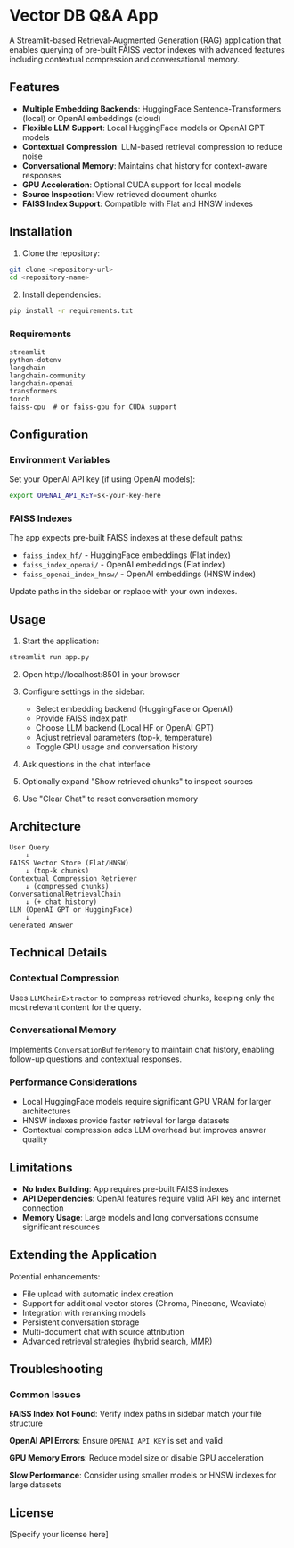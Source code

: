 # Vector DB Q&A App

A Streamlit-based Retrieval-Augmented Generation (RAG) application that enables querying of pre-built FAISS vector indexes with advanced features including contextual compression and conversational memory.

## Features

- **Multiple Embedding Backends**: HuggingFace Sentence-Transformers (local) or OpenAI embeddings (cloud)
- **Flexible LLM Support**: Local HuggingFace models or OpenAI GPT models
- **Contextual Compression**: LLM-based retrieval compression to reduce noise
- **Conversational Memory**: Maintains chat history for context-aware responses
- **GPU Acceleration**: Optional CUDA support for local models
- **Source Inspection**: View retrieved document chunks
- **FAISS Index Support**: Compatible with Flat and HNSW indexes

## Installation

1. Clone the repository:
```bash
git clone <repository-url>
cd <repository-name>
```

2. Install dependencies:
```bash
pip install -r requirements.txt
```

### Requirements

```
streamlit
python-dotenv
langchain
langchain-community
langchain-openai
transformers
torch
faiss-cpu  # or faiss-gpu for CUDA support
```

## Configuration

### Environment Variables

Set your OpenAI API key (if using OpenAI models):
```bash
export OPENAI_API_KEY=sk-your-key-here
```

### FAISS Indexes

The app expects pre-built FAISS indexes at these default paths:
- `faiss_index_hf/` - HuggingFace embeddings (Flat index)
- `faiss_index_openai/` - OpenAI embeddings (Flat index)  
- `faiss_openai_index_hnsw/` - OpenAI embeddings (HNSW index)

Update paths in the sidebar or replace with your own indexes.

## Usage

1. Start the application:
```bash
streamlit run app.py
```

2. Open http://localhost:8501 in your browser

3. Configure settings in the sidebar:
   - Select embedding backend (HuggingFace or OpenAI)
   - Provide FAISS index path
   - Choose LLM backend (Local HF or OpenAI GPT)
   - Adjust retrieval parameters (top-k, temperature)
   - Toggle GPU usage and conversation history

4. Ask questions in the chat interface

5. Optionally expand "Show retrieved chunks" to inspect sources

6. Use "Clear Chat" to reset conversation memory

## Architecture

```
User Query
    ↓
FAISS Vector Store (Flat/HNSW)
    ↓ (top-k chunks)
Contextual Compression Retriever
    ↓ (compressed chunks)
ConversationalRetrievalChain
    ↓ (+ chat history)
LLM (OpenAI GPT or HuggingFace)
    ↓
Generated Answer
```

## Technical Details

### Contextual Compression
Uses `LLMChainExtractor` to compress retrieved chunks, keeping only the most relevant content for the query.

### Conversational Memory
Implements `ConversationBufferMemory` to maintain chat history, enabling follow-up questions and contextual responses.

### Performance Considerations
- Local HuggingFace models require significant GPU VRAM for larger architectures
- HNSW indexes provide faster retrieval for large datasets
- Contextual compression adds LLM overhead but improves answer quality

## Limitations

- **No Index Building**: App requires pre-built FAISS indexes
- **API Dependencies**: OpenAI features require valid API key and internet connection
- **Memory Usage**: Large models and long conversations consume significant resources

## Extending the Application

Potential enhancements:
- File upload with automatic index creation
- Support for additional vector stores (Chroma, Pinecone, Weaviate)
- Integration with reranking models
- Persistent conversation storage
- Multi-document chat with source attribution
- Advanced retrieval strategies (hybrid search, MMR)

## Troubleshooting

### Common Issues

**FAISS Index Not Found**: Verify index paths in sidebar match your file structure

**OpenAI API Errors**: Ensure `OPENAI_API_KEY` is set and valid

**GPU Memory Errors**: Reduce model size or disable GPU acceleration

**Slow Performance**: Consider using smaller models or HNSW indexes for large datasets

## License

[Specify your license here]